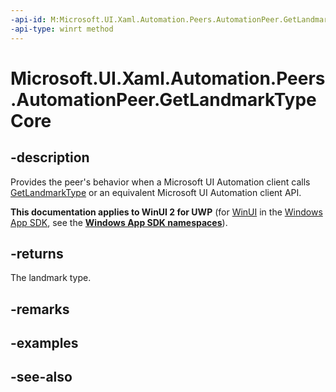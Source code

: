 ```yaml
---
-api-id: M:Microsoft.UI.Xaml.Automation.Peers.AutomationPeer.GetLandmarkTypeCore
-api-type: winrt method
---
```


<!-- Method syntax
virtual protected Windows.UI.Xaml.Automation.Peers.AutomationLandmarkType GetLandmarkTypeCore()
-->

# Microsoft.UI.Xaml.Automation.Peers.AutomationPeer.GetLandmarkTypeCore

## -description
Provides the peer's behavior when a Microsoft UI Automation client calls [GetLandmarkType](automationpeer_getlandmarktype_897276768.md) or an equivalent Microsoft UI Automation client API.

**This documentation applies to WinUI 2 for UWP** (for [WinUI](/windows/apps/winui/winui3/) in the [Windows App SDK](/windows/apps/windows-app-sdk/), see the **[Windows App SDK namespaces](/windows/windows-app-sdk/api/winrt/)**).

## -returns
The landmark type.

## -remarks

## -examples

## -see-also
